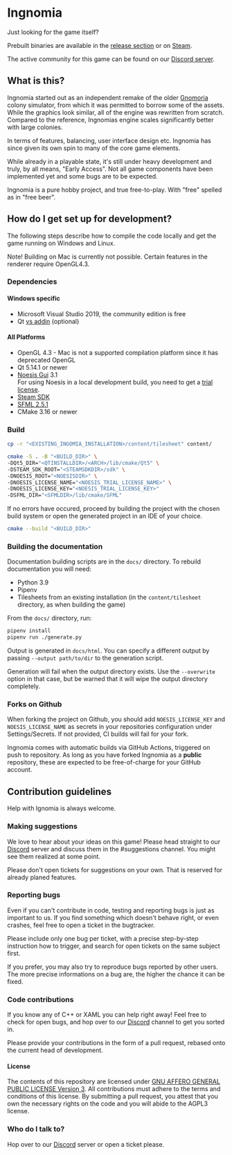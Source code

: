 # Ingnomia #

Just looking for the game itself?

Prebuilt binaries are available in the [release section](https://github.com/rschurade/Ingnomia/releases) or on 
[Steam](https://store.steampowered.com/app/709240/Ingnomia/).

The active community for this game can be found on our [Discord server](https://discord.gg/y5GygwY).

## What is this? ##

Ingnomia started out as an independent remake of the older [Gnomoria](https://store.steampowered.com/app/224500/Gnomoria/) colony simulator, from which it was permitted to borrow some of the assets.
While the graphics look similar, all of the engine was rewritten from scratch. Compared to the reference, Ingnomias engine scales significantly better with large colonies.

In terms of features, balancing, user interface design etc. Ingnomia has since given its own spin to many of the core game elements.

While already in a playable state, it's still under heavy development and truly, by all means, "Early Access".
Not all game components have been implemented yet and some bugs are to be expected.

Ingnomia is a pure hobby project, and true free-to-play. With "free" spelled as in "free beer".

## How do I get set up for development? ##

The following steps describe how to compile the code locally and get the game running on Windows and Linux.

Note! Building on Mac is currently not possible. Certain features in the renderer require OpenGL4.3.

### Dependencies ###

#### Windows specific ####
* Microsoft Visual Studio 2019, the community edition is free
* Qt [vs addin](http://download.qt.io/official_releases/vsaddin/2.5.2/) (optional)
#### All Platforms ####
* OpenGL 4.3 - Mac is not a supported compilation platform since it has deprecated OpenGL
* Qt 5.14.1 or newer
* [Noesis Gui](https://www.noesisengine.com/developers/downloads.php) 3.1\
  For using Noesis in a local development build, you need to get a [trial license](https://www.noesisengine.com/trial/).
* [Steam SDK](https://partner.steamgames.com/doc/sdk)
* [SFML 2.5.1](https://www.sfml-dev.org/download/sfml/2.5.1/)
* CMake 3.16 or newer

### Build ###

```bash
cp -r "<EXISTING_INGOMIA_INSTALLATION>/content/tilesheet" content/

cmake -S . -B "<BUILD_DIR>" \
-DQt5_DIR="<QTINSTALLDIR>/<ARCH>/lib/cmake/Qt5" \
-DSTEAM_SDK_ROOT="<STEAMSDKDIR>/sdk" \
-DNOESIS_ROOT="<NOESISDIR>" \
-DNOESIS_LICENSE_NAME="<NOESIS_TRIAL_LICENSE_NAME>" \
-DNOESIS_LICENSE_KEY="<NOESIS_TRIAL_LICENSE_KEY>"
-DSFML_DIR="<SFMLDIR>/lib/cmake/SFML"
```

If no errors have occured, proceed by building the project with the chosen build system or open the generated project in an IDE of your choice.

```bash
cmake --build "<BUILD_DIR>"
```

### Building the documentation ###

Documentation building scripts are in the `docs/` directory. To rebuild documentation you will need:

* Python 3.9
* Pipenv
* Tilesheets from an existing installation (in the `content/tilesheet` directory, as when building the game)

From the `docs/` directory, run:

```bash
pipenv install
pipenv run ./generate.py
```

Output is generated in `docs/html`. You can specify a different output by passing `--output path/to/dir` to the generation script.

Generation will fail when the output directory exists. Use the `--overwrite` option in that case, but be warned that it will wipe the output directory completely.

### Forks on Github ###

When forking the project on Github, you should add `NOESIS_LICENSE_KEY` and `NOESIS_LICENSE_NAME` as secrets in your repositories configuration under Settings/Secrets. If not provided, CI builds will fail for your fork.

Ingnomia comes with automatic builds via GitHub Actions, triggered on push to repository.
As long as you have forked Ingnomia as a **public** repository, these are expected to be free-of-charge for your GitHub account.

## Contribution guidelines ##

Help with Ignomia is always welcome.

### Making suggestions ###

We love to hear about your ideas on this game! Please head straight to our [Discord](https://discord.gg/DCSmxVD) server and discuss them in the #suggestions channel. You might see them realized at some point.

Please don't open tickets for suggestions on your own. That is reserved for already planed features.

### Reporting bugs ###

Even if you can't contribute in code, testing and reporting bugs is just as important to us. If you find something which doesn't behave right, or even crashes, feel free to open a ticket in the bugtracker.

Please include only one bug per ticket, with a precise step-by-step instruction how to trigger, and search for open tickets on the same subject first.

If you prefer, you may also try to reproduce bugs reported by other users. The more precise informations on a bug are, the higher the chance it can be fixed.

### Code contributions ###

If you know any of C++ or XAML you can help right away! Feel free to check for open bugs, and hop over to our [Discord](https://discord.gg/DCSmxVD) channel to get you sorted in.

Please provide your contributions in the form of a pull request, rebased onto the current head of development.

#### License ####

The contents of this repository are licensed under [GNU AFFERO GENERAL PUBLIC LICENSE Version 3](LICENSE). All contributions must adhere to the terms and conditions of this license. By submitting a pull request, you attest that you own the necessary rights on the code and you will abide to the AGPL3 license.

### Who do I talk to? ###

Hop over to our [Discord](https://discord.gg/DCSmxVD) server or open a ticket please.
